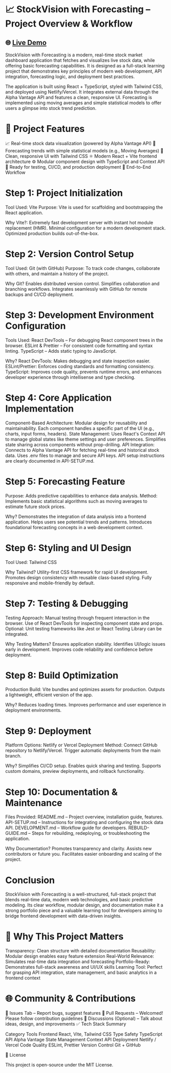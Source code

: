# 📈 StockVision with Forecasting – Project Overview & Workflow

## 🌐 [Live Demo](https://livestockmarket.netlify.app)

StockVision with Forecasting is a modern, real-time stock market dashboard application that fetches and visualizes live stock data, while offering basic forecasting capabilities. It is designed as a full-stack learning project that demonstrates key principles of modern web development, API integration, forecasting logic, and deployment best practices.

The application is built using React + TypeScript, styled with Tailwind CSS, and deployed using Netlify/Vercel. It integrates external data through the Alpha Vantage API and features a clean, responsive UI. Forecasting is implemented using moving averages and simple statistical models to offer users a glimpse into stock trend prediction.

# 🚀 Project Features

📈 Real-time stock data visualization (powered by Alpha Vantage API)
🔮 Forecasting trends with simple statistical models (e.g., Moving Averages)
🎨 Clean, responsive UI with Tailwind CSS
⚛️ Modern React + Vite frontend architecture
⚙️ Modular component design with TypeScript and Context API
🧪 Ready for testing, CI/CD, and production deployment
🔁 End-to-End Workflow

# Step 1: Project Initialization

Tool Used: Vite
Purpose: Vite is used for scaffolding and bootstrapping the React application.

Why Vite?:
Extremely fast development server with instant hot module replacement (HMR).
Minimal configuration for a modern development stack.
Optimized production builds out-of-the-box.

# Step 2: Version Control Setup

Tool Used: Git (with GitHub)
Purpose: To track code changes, collaborate with others, and maintain a history of the project.

Why Git?
Enables distributed version control.
Simplifies collaboration and branching workflows.
Integrates seamlessly with GitHub for remote backups and CI/CD deployment.

# Step 3: Development Environment Configuration

Tools Used:
React DevTools – For debugging React component trees in the browser.
ESLint & Prettier – For consistent code formatting and syntax linting.
TypeScript – Adds static typing to JavaScript.

Why?
React DevTools: Makes debugging and state inspection easier.
ESLint/Prettier: Enforces coding standards and formatting consistency.
TypeScript: Improves code quality, prevents runtime errors, and enhances developer experience through intellisense and type checking.

# Step 4: Core Application Implementation

Component-Based Architecture:
Modular design for reusability and maintainability.
Each component handles a specific part of the UI (e.g., charts, input forms, headers).
State Management:
Uses React's Context API to manage global states like theme settings and user preferences.
Simplifies state sharing across components without prop-drilling.
API Integration:
Connects to Alpha Vantage API for fetching real-time and historical stock data.
Uses .env files to manage and secure API keys.
API setup instructions are clearly documented in API-SETUP.md.

# Step 5: Forecasting Feature

Purpose: Adds predictive capabilities to enhance data analysis.
Method:
Implements basic statistical algorithms such as moving averages to estimate future stock prices.

Why?
Demonstrates the integration of data analysis into a frontend application.
Helps users see potential trends and patterns.
Introduces foundational forecasting concepts in a web development context.

# Step 6: Styling and UI Design

Tool Used: Tailwind CSS

Why Tailwind?
Utility-first CSS framework for rapid UI development.
Promotes design consistency with reusable class-based styling.
Fully responsive and mobile-friendly by default.

# Step 7: Testing & Debugging

Testing Approach:
Manual testing through frequent interaction in the browser.
Use of React DevTools for inspecting component state and props.
Optional: Unit testing frameworks like Jest or React Testing Library can be integrated.

Why Testing Matters?
Ensures application stability.
Identifies UI/logic issues early in development.
Improves code reliability and confidence before deployment.

# Step 8: Build Optimization

Production Build:
Vite bundles and optimizes assets for production.
Outputs a lightweight, efficient version of the app.

Why?
Reduces loading times.
Improves performance and user experience in deployment environments.

# Step 9: Deployment

Platform Options: Netlify or Vercel
Deployment Method:
Connect GitHub repository to Netlify/Vercel.
Trigger automatic deployments from the main branch.

Why?
Simplifies CI/CD setup.
Enables quick sharing and testing.
Supports custom domains, preview deployments, and rollback functionality.

# Step 10: Documentation & Maintenance

Files Provided:
README.md – Project overview, installation guide, features.
API-SETUP.md – Instructions for integrating and configuring the stock data API.
DEVELOPMENT.md – Workflow guide for developers.
REBUILD-GUIDE.md – Steps for rebuilding, redeploying, or troubleshooting the application.

Why Documentation?
Promotes transparency and clarity.
Assists new contributors or future you.
Facilitates easier onboarding and scaling of the project.

# Conclusion
StockVision with Forecasting is a well-structured, full-stack project that blends real-time data, modern web technologies, and basic predictive modeling. Its clear workflow, modular design, and documentation make it a strong portfolio piece and a valuable learning tool for developers aiming to bridge frontend development with data-driven insights.

# 🧠 Why This Project Matters

Transparency: Clean structure with detailed documentation
Reusability: Modular design enables easy feature extension
Real-World Relevance: Simulates real-time data integration and forecasting
Portfolio-Ready: Demonstrates full-stack awareness and UI/UX skills
Learning Tool: Perfect for grasping API integration, state management, and basic analytics in a frontend context

# 🌐 Community & Contributions

📂 Issues Tab – Report bugs, suggest features
🔀 Pull Requests – Welcomed! Please follow contribution guidelines
💬 Discussions (Optional) – Talk about ideas, design, and improvements
✅ Tech Stack Summary

Category	Tools
Frontend	React, Vite, Tailwind CSS
Type Safety	TypeScript
API	Alpha Vantage
State Management	Context API
Deployment	Netlify / Vercel
Code Quality	ESLint, Prettier
Version Control	Git + GitHub

📄 License

This project is open-source under the MIT License.

